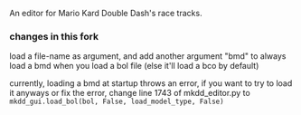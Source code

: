 An editor for Mario Kard Double Dash's race tracks.

### changes in this fork
load a file-name as argument, and add another argument "bmd" to always load a bmd when you load a bol file (else it'll load a bco by default)

currently, loading a bmd at startup throws an error, if you want to try to load it anyways or fix the error,
change line 1743 of mkdd_editor.py to
```            mkdd_gui.load_bol(bol, False, load_model_type, False)```
